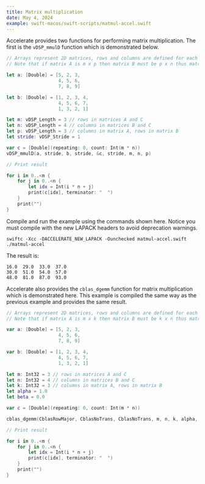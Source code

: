 ```yaml
---
title: Matrix multiplication
date: May 4, 2024
example: swift-macos/swift-scripts/matmul-accel.swift
---
```


Accelerate provides two functions for performing matrix multiplication. The first is the `vDSP_mmulD` function which is demonstrated below.

```swift
// Arrays represent 2D matrices, rows and columns are defined for each array
// Note that if matrix A is m x p then matrix B must be p x n thus matrix C is m x n

let a: [Double] = [5, 2, 3,
                   4, 5, 6,
                   7, 8, 9]

let b: [Double] = [1, 2, 3, 4,
                   4, 5, 6, 7,
                   1, 3, 2, 1]

let m: vDSP_Length = 3 // rows in matrices A and C
let n: vDSP_Length = 4 // columns in matrices B and C
let p: vDSP_Length = 3 // columns in matrix A, rows in matrix B
let stride: vDSP_Stride = 1

var c = [Double](repeating: 0, count: Int(m * n))
vDSP_mmulD(a, stride, b, stride, &c, stride, m, n, p)

// Print result

for i in 0..<m {
    for j in 0..<n {
        let idx = Int(i * n + j)
        print(c[idx], terminator: "  ")
    }
    print("")
}
```

Compile and run the example using the commands shown here. Notice you must compile with the new LAPACK headers to avoid deprecation warnings.

```text
swiftc -Xcc -DACCELERATE_NEW_LAPACK -Ounchecked matmul-accel.swift
./matmul-accel
```

The result is:

```text
16.0  29.0  33.0  37.0
30.0  51.0  54.0  57.0
48.0  81.0  87.0  93.0
```

Accelerate also provides the `cblas_dgemm` function for matrix multiplication which is demonstrated here. This example is compiled the same way as the previous example and provides the same result.

```swift
// Arrays represent 2D matrices, rows and columns are defined for each array
// Note that if matrix A is m x k then matrix B must be k x n thus matrix C is m x n

var a: [Double] = [5, 2, 3,
                   4, 5, 6,
                   7, 8, 9]

var b: [Double] = [1, 2, 3, 4,
                   4, 5, 6, 7,
                   1, 3, 2, 1]

let m: Int32 = 3 // rows in matrices A and C
let n: Int32 = 4 // columns in matrices B and C
let k: Int32 = 3 // columns in matrix A, rows in matrix B
let alpha = 1.0
let beta = 0.0

var c = [Double](repeating: 0, count: Int(m * n))

cblas_dgemm(CblasRowMajor, CblasNoTrans, CblasNoTrans, m, n, k, alpha, &a, k, &b, n, beta, &c, n)

// Print result

for i in 0..<m {
    for j in 0..<n {
        let idx = Int(i * n + j)
        print(c[idx], terminator: "  ")
    }
    print("")
}
```
